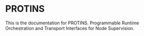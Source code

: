 # PROTINS

This is the documentation for PROTINS. Programmable Runtime Orchestration and Transport Interfaces for Node Supervision.
